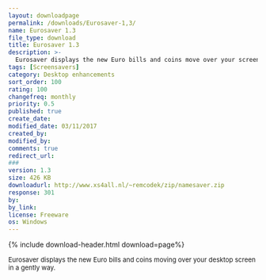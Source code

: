 ```yaml
---
layout: downloadpage
permalink: /downloads/Eurosaver-1,3/
name: Eurosaver 1.3
file_type: download
title: Eurosaver 1.3
description: >-
  Eurosaver displays the new Euro bills and coins move over your screen in a gently way
tags: [Screensavers]
category: Desktop enhancements
sort_order: 100
rating: 100
changefreq: monthly
priority: 0.5
published: true
create_date: 
modified_date: 03/11/2017
created_by: 
modified_by: 
comments: true
redirect_url: 
### 
version: 1.3
size: 426 KB
downloadurl: http://www.xs4all.nl/~remcodek/zip/namesaver.zip
response: 301
by: 
by_link: 
license: Freeware
os: Windows
---
```


{% include download-header.html download=page%}

<p style="fix-download-text !important">
<p><font size="2">Eurosaver displays the new Euro bills and coins moving over your desktop screen in a gently way.</font></p></p>
